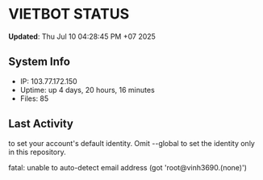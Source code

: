 # VIETBOT STATUS
**Updated**: Thu Jul 10 04:28:45 PM +07 2025

## System Info
- IP: 103.77.172.150
- Uptime: up 4 days, 20 hours, 16 minutes
- Files: 85

## Last Activity

to set your account's default identity.
Omit --global to set the identity only in this repository.

fatal: unable to auto-detect email address (got 'root@vinh3690.(none)')
